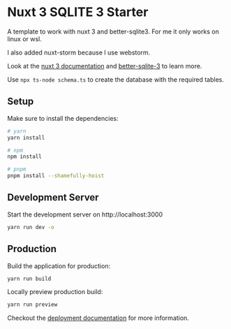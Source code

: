 # Nuxt 3 SQLITE 3 Starter

A template to work with nuxt 3 and better-sqlite3. For me it only works on linux or wsl. 

I also added nuxt-storm because I use webstorm.

Look at the [nuxt 3 documentation](https://v3.nuxtjs.org) and [better-sqlite-3](https://github.com/WiseLibs/better-sqlite3) to learn more.

Use `npx ts-node schema.ts` to create the database with the required tables. 

## Setup

Make sure to install the dependencies:

```bash
# yarn
yarn install

# npm
npm install

# pnpm
pnpm install --shamefully-hoist
```

## Development Server

Start the development server on http://localhost:3000

```bash
yarn run dev -o
```

## Production

Build the application for production:

```bash
yarn run build
```

Locally preview production build:

```bash
yarn run preview
```

Checkout the [deployment documentation](https://v3.nuxtjs.org/guide/deploy/presets) for more information.
